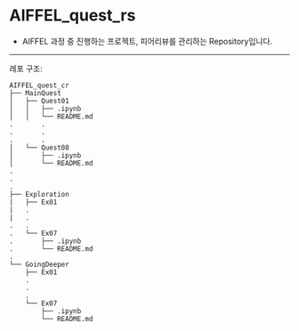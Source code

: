 # AIFFEL_quest_rs

* AIFFEL 과정 중 진행하는 프로젝트, 피어리뷰를 관리하는 Repository입니다.

---  
레포 구조: 
```
AIFFEL_quest_cr
├── MainQuest
│   ├── Quest01
│   │   ├── .ipynb
│   │   └── README.md
.		.
.		.
.		.
│   └── Quest08
│       ├── .ipynb
│       └── README.md
.
.
.
├── Exploration
|   ├── Ex01
|   .
|   .
.   .
.   └── Ex07
.       ├── .ipynb
.       └── README.md
.
└── GoingDeeper
    ├── Ex01
    .
    .
    .
    └── Ex07
        ├── .ipynb
        └── README.md
```

